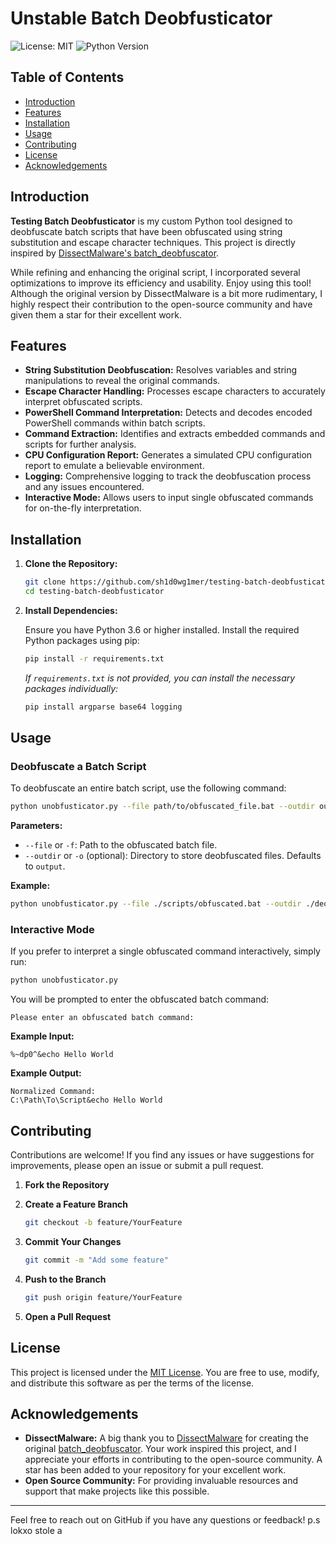 
# Unstable Batch Deobfusticator

![License: MIT](https://img.shields.io/badge/License-MIT-yellow.svg)
![Python Version](https://img.shields.io/badge/python-3.6%2B-blue.svg)

## Table of Contents

- [Introduction](#introduction)
- [Features](#features)
- [Installation](#installation)
- [Usage](#usage)
- [Contributing](#contributing)
- [License](#license)
- [Acknowledgements](#acknowledgements)

## Introduction

**Testing Batch Deobfusticator** is my custom Python tool designed to deobfuscate batch scripts that have been obfuscated using string substitution and escape character techniques. This project is directly inspired by [DissectMalware's batch_deobfuscator](https://github.com/DissectMalware/batch_deobfuscator).

While refining and enhancing the original script, I incorporated several optimizations to improve its efficiency and usability. Enjoy using this tool! Although the original version by DissectMalware is a bit more rudimentary, I highly respect their contribution to the open-source community and have given them a star for their excellent work.

## Features

- **String Substitution Deobfuscation:** Resolves variables and string manipulations to reveal the original commands.
- **Escape Character Handling:** Processes escape characters to accurately interpret obfuscated scripts.
- **PowerShell Command Interpretation:** Detects and decodes encoded PowerShell commands within batch scripts.
- **Command Extraction:** Identifies and extracts embedded commands and scripts for further analysis.
- **CPU Configuration Report:** Generates a simulated CPU configuration report to emulate a believable environment.
- **Logging:** Comprehensive logging to track the deobfuscation process and any issues encountered.
- **Interactive Mode:** Allows users to input single obfuscated commands for on-the-fly interpretation.

## Installation

1. **Clone the Repository:**

   ```bash
   git clone https://github.com/sh1d0wg1mer/testing-batch-deobfusticator.git
   cd testing-batch-deobfusticator
   ```

2. **Install Dependencies:**

   Ensure you have Python 3.6 or higher installed. Install the required Python packages using pip:

   ```bash
   pip install -r requirements.txt
   ```

   *If `requirements.txt` is not provided, you can install the necessary packages individually:*

   ```bash
   pip install argparse base64 logging
   ```

## Usage

### Deobfuscate a Batch Script

To deobfuscate an entire batch script, use the following command:

```bash
python unobfusticator.py --file path/to/obfuscated_file.bat --outdir output_directory
```

**Parameters:**

- `--file` or `-f`: Path to the obfuscated batch file.
- `--outdir` or `-o` (optional): Directory to store deobfuscated files. Defaults to `output`.

**Example:**

```bash
python unobfusticator.py --file ./scripts/obfuscated.bat --outdir ./deobfuscated_output
```

### Interactive Mode

If you prefer to interpret a single obfuscated command interactively, simply run:

```bash
python unobfusticator.py
```

You will be prompted to enter the obfuscated batch command:

```
Please enter an obfuscated batch command:
```

**Example Input:**

```
%~dp0^&echo Hello World
```

**Example Output:**

```
Normalized Command:
C:\Path\To\Script&echo Hello World
```

## Contributing

Contributions are welcome! If you find any issues or have suggestions for improvements, please open an issue or submit a pull request.

1. **Fork the Repository**
2. **Create a Feature Branch**

   ```bash
   git checkout -b feature/YourFeature
   ```

3. **Commit Your Changes**

   ```bash
   git commit -m "Add some feature"
   ```

4. **Push to the Branch**

   ```bash
   git push origin feature/YourFeature
   ```

5. **Open a Pull Request**

## License

This project is licensed under the [MIT License](LICENSE). You are free to use, modify, and distribute this software as per the terms of the license.

## Acknowledgements

- **DissectMalware:** A big thank you to [DissectMalware](https://github.com/DissectMalware) for creating the original [batch_deobfuscator](https://github.com/DissectMalware/batch_deobfuscator). Your work inspired this project, and I appreciate your efforts in contributing to the open-source community. A star has been added to your repository for your excellent work.
- **Open Source Community:** For providing invaluable resources and support that make projects like this possible.

---

Feel free to reach out on GitHub if you have any questions or feedback!
p.s lokxo stole a 
